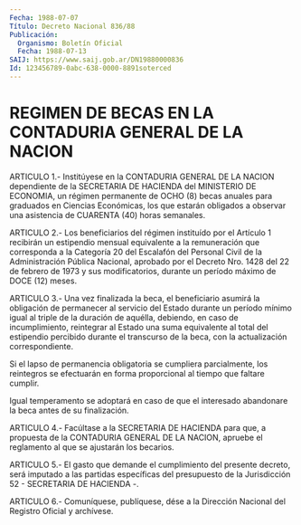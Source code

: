 ```yaml
---
Fecha: 1988-07-07
Título: Decreto Nacional 836/88
Publicación:
  Organismo: Boletín Oficial
  Fecha: 1988-07-13
SAIJ: https://www.saij.gob.ar/DN19880000836
Id: 123456789-0abc-638-0000-8891soterced
---
```

# REGIMEN DE BECAS EN LA CONTADURIA GENERAL DE LA NACION

<a id="1"></a>
ARTICULO  1.-  Institúyese  en  la  CONTADURIA GENERAL DE LA NACION dependiente  de  la  SECRETARIA  DE  HACIENDA   del  MINISTERIO  DE ECONOMIA,  un  régimen  permanente de OCHO (8) becas  anuales  para graduados  en Ciencias Económicas,  los  que  estarán  obligados  a observar  una    asistencia   de  CUARENTA  (40)  horas  semanales.

<a id="2"></a>
ARTICULO  2.-  Los  beneficiarios  del  régimen  instituído  por el Artículo  1  recibirán  un  estipendio  mensual  equivalente  a  la remuneración  que  corresponda  a la Categoría 20 del Escalafón del Personal Civil de la Administración  Pública Nacional, aprobado por el Decreto Nro. 1428 del 22 de febrero de 1973 y sus modificatorios,  durante  un período máximo  de  DOCE  (12)  meses.

<a id="3"></a>
ARTICULO  3.-  Una  vez finalizada la beca, el beneficiario asumirá la obligación de permanecer  al  servicio  del  Estado  durante  un período   mínimo  igual  al  triple  de  la  duración  de  aquélla, debiendo,  en caso de incumplimiento, reintegrar al Estado una suma equivalente    al    total  del  estipendio  percibido  durante  el transcurso de la beca,  con  la actualización correspondiente.

Si el lapso de permanencia obligatoria  se  cumpliera parcialmente, los reintegros se efectuarán en forma proporcional  al  tiempo  que faltare cumplir.

Igual  temperamento  se  adoptará  en  caso  de  que  el interesado abandonare la beca antes de su finalización.

<a id="4"></a>
ARTICULO  4.-  Facúltase  a  la  SECRETARIA DE HACIENDA para que, a propuesta  de  la  CONTADURIA GENERAL  DE  LA  NACION,  apruebe  el reglamento al que se ajustarán los becarios.

<a id="5"></a>
ARTICULO  5.-  El  gasto  que  demande el cumplimiento del presente decreto, será imputado a las partidas  específicas  del presupuesto de la Jurisdicción 52 - SECRETARIA DE HACIENDA -.

<a id="6"></a>
ARTICULO  6.- Comuníquese, publíquese, dése a la Dirección Nacional del Registro Oficial y archívese.